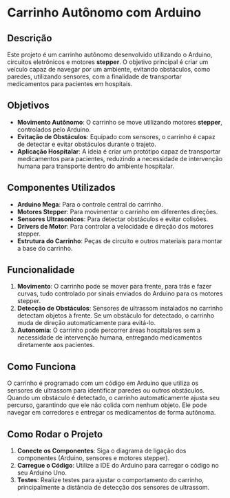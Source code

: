 # Carrinho Autônomo com Arduino

## Descrição

Este projeto é um carrinho autônomo desenvolvido utilizando o Arduino, circuitos eletrônicos e motores **stepper**. O objetivo principal é criar um veículo capaz de navegar por um ambiente, evitando obstáculos, como paredes, utilizando sensores, com a finalidade de transportar medicamentos para pacientes em hospitais.

## Objetivos

- **Movimento Autônomo**: O carrinho se move utilizando motores **stepper**, controlados pelo Arduino.
- **Evitação de Obstáculos**: Equipado com sensores, o carrinho é capaz de detectar e evitar obstáculos durante o trajeto.
- **Aplicação Hospitalar**: A ideia é criar um protótipo capaz de transportar medicamentos para pacientes, reduzindo a necessidade de intervenção humana para transporte dentro do ambiente hospitalar.

## Componentes Utilizados

- **Arduino Mega**: Para o controle central do carrinho.
- **Motores Stepper**: Para movimentar o carrinho em diferentes direções.
- **Sensores Ultrasonicos**: Para detectar obstáculos e evitar colisões.
- **Drivers de Motor**: Para controlar a velocidade e direção dos motores stepper.
- **Estrutura do Carrinho**: Peças de circuito e outros materiais para montar a base do carrinho.

## Funcionalidade

1. **Movimento**: O carrinho pode se mover para frente, para trás e fazer curvas, tudo controlado por sinais enviados do Arduino para os motores stepper.
2. **Detecção de Obstáculos**: Sensores de ultrassom instalados no carrinho detectam objetos à frente. Se um obstáculo for detectado, o carrinho muda de direção automaticamente para evitá-lo.
3. **Autonomia**: O carrinho pode percorrer áreas hospitalares sem a necessidade de intervenção humana, entregando medicamentos diretamente aos pacientes.

## Como Funciona

O carrinho é programado com um código em Arduino que utiliza os sensores de ultrassom para identificar paredes ou outros obstáculos. Quando um obstáculo é detectado, o carrinho automaticamente ajusta seu percurso, garantindo que ele não colida com nenhum objeto. Ele pode navegar em corredores e entregar os medicamentos de forma autônoma.

## Como Rodar o Projeto

1. **Conecte os Componentes**: Siga o diagrama de ligação dos componentes (Arduino, sensores e motores stepper).
2. **Carregue o Código**: Utilize a IDE do Arduino para carregar o código no seu Arduino Uno.
3. **Testes**: Realize testes para ajustar o comportamento do carrinho, principalmente a distância de detecção dos sensores de ultrassom.

